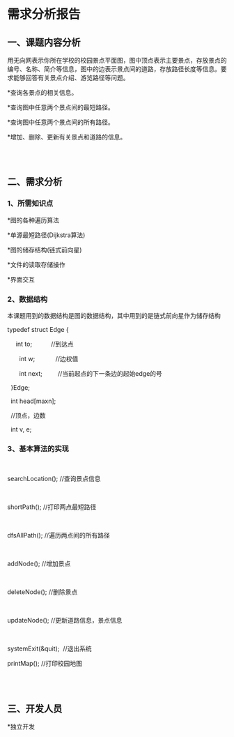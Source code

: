 <!DOCTYPE html>
<html lang="en">
<head>
    <meta charset="UTF-8">
    <meta name="viewport" content="width=device-width, initial-scale=1.0">
</head>
<body>
    <h1>需求分析报告</h1>
    <h2>一、课题内容分析</h2>
    <p> 
        用无向网表示你所在学校的校园景点平面图，图中顶点表示主要景点，存放景点的编号、名称、简介等信息，图中的边表示景点间的道路，存放路径长度等信息。要求能够回答有关景点介绍、游览路径等问题。
    </p>
        <p>*查询各景点的相关信息。</p>
        <p>*查询图中任意两个景点间的最短路径。</p>
        <p>*查询图中任意两个景点间的所有路径。</p>
        <p>*增加、删除、更新有关景点和道路的信息。</p>
        <br><br>
        <h2>二、需求分析</h2>
<h3>1、所需知识点</h3>
   <p>*图的各种遍历算法</p>
   <p>*单源最短路径(Dijkstra算法)</p>
   <p>*图的储存结构(链式前向星)</p>
   <p>*文件的读取存储操作</p>
   <p>*界面交互</p>
<h3>2、数据结构</h3>
       <p>本课题用到的数据结构是图的数据结构，其中用到的是链式前向星作为储存结构</p> 
<p>typedef struct Edge {</p>
<p>        				int to;           //到达点</p>
<p>           			int w;            //边权值</p> 
<p>            			int next;         //当前起点的下一条边的起始edge的号</p> 
<p>         }Edge;</p>
<p>        int head[maxn]; </p> 
<p>         //顶点，边数</p>
<p>        int v, e;</p>
<h3>3、基本算法的实现</h3>
      <p>searchLocation();			//查询景点信息</p>       
      <p>shortPath();				//打印两点最短路径</p>       
      <p>dfsAllPath();				//遍历两点间的所有路径</p>           
      <p>addNode(); 				//增加景点</p>
      <p>deleteNode();				//删除景点</p>  
      <p>updateNode();				//更新道路信息，景点信息</p>
      <p>systemExit(&quit); 		//退出系统</p>
      <p>printMap();				//打印校园地图</p>  
      <br><br>
 <h2>三、开发人员</h2>
   <p>*独立开发</p>
</body>
</html>
